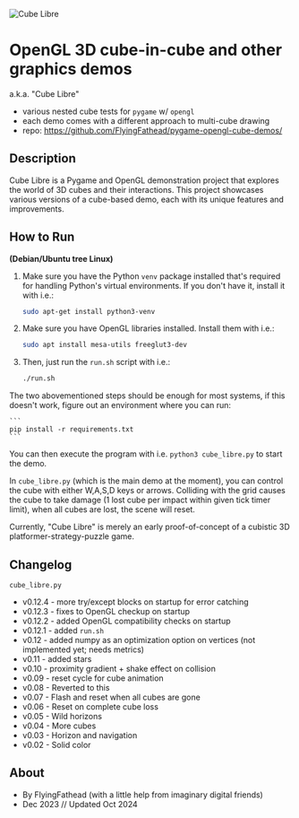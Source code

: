 ![Cube Libre](https://github.com/FlyingFathead/pygame-opengl-polygon-demos/raw/main/cube_libre.jpg)

# OpenGL 3D cube-in-cube and other graphics demos
a.k.a. "Cube Libre" 
- various nested cube tests for `pygame` w/ `opengl`
- each demo comes with a different approach to multi-cube drawing
- repo: https://github.com/FlyingFathead/pygame-opengl-cube-demos/

## Description

Cube Libre is a Pygame and OpenGL demonstration project that explores the world of 3D cubes and their interactions. This project showcases various versions of a cube-based demo, each with its unique features and improvements.

## How to Run

**(Debian/Ubuntu tree Linux)**

1. Make sure you have the Python `venv` package installed that's required for handling Python's virtual environments. If you don't have it, install it with i.e.:

    ```bash
    sudo apt-get install python3-venv
    ```

2. Make sure you have OpenGL libraries installed. Install them with i.e.:

    ```bash
    sudo apt install mesa-utils freeglut3-dev
    ```

2. Then, just run the `run.sh` script with i.e.:

    ```bash
    ./run.sh
    ```

The two abovementioned steps should be enough for most systems, if this doesn't work, figure out an environment where you can run:

    ```
    pip install -r requirements.txt
    ```

You can then execute the program with i.e. `python3 cube_libre.py` to start the demo. 

In `cube_libre.py` (which is the main demo at the moment), you can control the cube with either W,A,S,D keys or arrows. Colliding with the grid causes the cube to take damage (1 lost cube per impact within given tick timer limit), when all cubes are lost, the scene will reset. 

Currently, "Cube Libre" is merely an early proof-of-concept of a cubistic 3D platformer-strategy-puzzle game.

## Changelog
`cube_libre.py`
- v0.12.4 - more try/except blocks on startup for error catching
- v0.12.3 - fixes to OpenGL checkup on startup
- v0.12.2 - added OpenGL compatibility checks on startup
- v0.12.1 - added `run.sh`
- v0.12 - added numpy as an optimization option on vertices (not implemented yet; needs metrics)
- v0.11 - added stars
- v0.10 - proximity gradient + shake effect on collision
- v0.09 - reset cycle for cube animation
- v0.08 - Reverted to this
- v0.07 - Flash and reset when all cubes are gone
- v0.06 - Reset on complete cube loss
- v0.05 - Wild horizons
- v0.04 - More cubes
- v0.03 - Horizon and navigation
- v0.02 - Solid color

## About
- By FlyingFathead (with a little help from imaginary digital friends)
- Dec 2023 // Updated Oct 2024